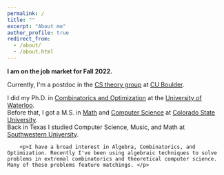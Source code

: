 ```yaml
---
permalink: /
title: ""
excerpt: "About me"
author_profile: true
redirect_from: 
  - /about/
  - /about.html
---
```


<b>I am on the job market for Fall 2022.</b>

<p>Currently, I'm a postdoc in the <a href="https://www.colorado.edu/cs-theory/">CS theory group</a> at <a href="https://www.colorado.edu/">CU Boulder</a>.</p>
		<p>I did my Ph.D. in <a href="https://uwaterloo.ca/combinatorics-and-optimization/">Combinatorics and Optimization</a> at the <a href="https://uwaterloo.ca/">University of Waterloo</a>.
		<br>Before that, I got a M.S. in <a href="https://www.math.colostate.edu/">Math</a> and <a href="https://www.cs.colostate.edu/">Computer Science</a> at <a href="https://www.colostate.edu/">Colorado State University</a>.
		<br>Back in Texas I studied Computer Science, Music, and Math at <a href="https://www.southwestern.edu/">Southwestern University</a>.</p>
					
		<p>I have a broad interest in Algebra, Combinatorics, and Optimization. Recently I've been using algebraic techniques to solve problems in extremal combinatorics and theoretical computer science. Many of these problems feature matchings. </p>
